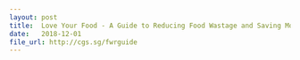 ```yaml
---
layout: post
title:  Love Your Food - A Guide to Reducing Food Wastage and Saving Money
date:   2018-12-01
file_url: http://cgs.sg/fwrguide
---
```

